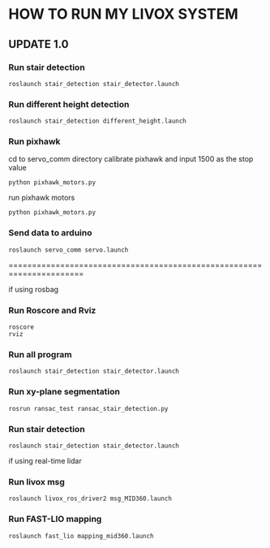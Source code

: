 # HOW TO RUN MY LIVOX SYSTEM

## UPDATE 1.0

### Run stair detection
```
roslaunch stair_detection stair_detector.launch
```

### Run different height detection
```
roslaunch stair_detection different_height.launch
```

### Run pixhawk
cd to servo_comm directory
calibrate pixhawk and input 1500 as the stop value
```
python pixhawk_motors.py
```

run pixhawk motors
```
python pixhawk_motors.py
```

### Send data to arduino
```
roslaunch servo_comm servo.launch
```

======================================================================




if using rosbag
### Run Roscore and Rviz
```
roscore
rviz
```

### Run all program
```
roslaunch stair_detection stair_detector.launch
```

### Run xy-plane segmentation
```
rosrun ransac_test ransac_stair_detection.py
```
### Run stair detection
```
roslaunch stair_detection stair_detector.launch
```


if using real-time lidar
### Run livox msg
```
roslaunch livox_ros_driver2 msg_MID360.launch
```
### Run FAST-LIO mapping
```
roslaunch fast_lio mapping_mid360.launch
```

